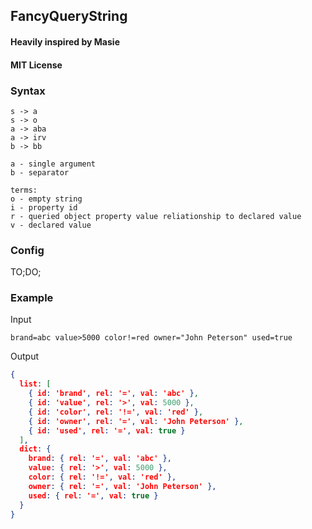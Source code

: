 ## FancyQueryString
#### Heavily inspired by Masie
#### MIT License

### Syntax

```
s -> a
s -> o
a -> aba
a -> irv
b -> bb

a - single argument
b - separator

terms:
o - empty string
i - property id
r - queried object property value reliationship to declared value
v - declared value
```

### Config

TO;DO;

### Example

Input

`brand=abc value>5000 color!=red owner="John Peterson" used=true`

Output

```JSON
{
  list: [
    { id: 'brand', rel: '=', val: 'abc' },
    { id: 'value', rel: '>', val: 5000 },
    { id: 'color', rel: '!=', val: 'red' },
    { id: 'owner', rel: '=', val: 'John Peterson' },
    { id: 'used', rel: '=', val: true }
  ],
  dict: {
    brand: { rel: '=', val: 'abc' },
    value: { rel: '>', val: 5000 },
    color: { rel: '!=', val: 'red' },
    owner: { rel: '=', val: 'John Peterson' },
    used: { rel: '=', val: true }
  }
}
```
